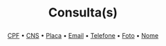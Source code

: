 # <p align="center">Consulta(s)
<p align="center">
  <a href="">CPF</a> •
  <a href="">CNS</a> • 
  <a href="">Placa</a> • 
  <a href="">Email</a> • 
  <a href="https://github.com/LuarSearch/LuarSearch/blob/main/consultas/telefone.md">Telefone</a> • 
  <a href="https://github.com/LuarSearch/LuarSearch/blob/main/consultas/foto.md">Foto</a> • 
  <a href="">Nome</a>
<p/>
